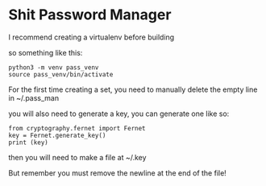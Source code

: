 # Shit Password Manager

I recommend creating a virtualenv before building

so something like this:
```
python3 -m venv pass_venv
source pass_venv/bin/activate
```

For the first time creating a set, you need to manually delete the empty line in ~/.pass_man

you will also need to generate a key, you can generate one like so:
```
from cryptography.fernet import Fernet
key = Fernet.generate_key()
print (key)
```

then you will need to make a file at ~/.key

But remember you must remove the newline at the end of the file!
